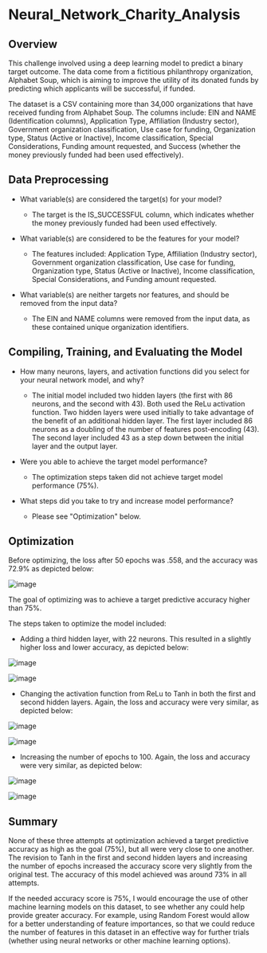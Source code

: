 # Neural_Network_Charity_Analysis

## Overview

This challenge involved using a deep learning model to predict a binary target outcome. The data come from a fictitious philanthropy organization, Alphabet Soup, which is aiming to improve the utility of its donated funds by predicting which applicants will be successful, if funded.

The dataset is a CSV containing more than 34,000 organizations that have received funding from Alphabet Soup. The columns include: EIN and NAME (Identification columns), Application Type, Affiliation (Industry sector), Government organization classification, Use case for funding, Organization type, Status (Active or Inactive), Income classification, Special Considerations, Funding amount requested, and Success (whether the money previously funded had been used effectively). 


## Data Preprocessing
* What variable(s) are considered the target(s) for your model? 
  * The target is the IS_SUCCESSFUL column, which indicates whether the money previously funded had been used effectively.

* What variable(s) are considered to be the features for your model?
  * The features included:  Application Type, Affiliation (Industry sector), Government organization classification, Use case for funding, Organization type, Status (Active or Inactive), Income classification, Special Considerations, and Funding amount requested.

* What variable(s) are neither targets nor features, and should be removed from the input data?
  * The EIN and NAME columns were removed from the input data, as these contained unique organization identifiers.


## Compiling, Training, and Evaluating the Model
* How many neurons, layers, and activation functions did you select for your neural network model, and why?
  * The initial model included two hidden layers (the first with 86 neurons, and the second with 43). Both used the ReLu activation function. Two hidden layers were used initially to take advantage of the benefit of an additional hidden layer. The first layer included 86 neurons as a doubling of the number of features post-encoding (43). The second layer included 43 as a step down between the initial layer and the output layer.

* Were you able to achieve the target model performance?
  * The optimization steps taken did not achieve target model performance (75%). 

* What steps did you take to try and increase model performance? 
  * Please see "Optimization" below.



## Optimization

Before optimizing, the loss after 50 epochs was .558, and the accuracy was 72.9% as depicted below:

![image](https://user-images.githubusercontent.com/100863488/178786394-1dfcb34f-8b12-44db-95b7-427d0e919d7b.png)



The goal of optimizing was to achieve a target predictive accuracy higher than 75%. 

The steps taken to optimize the model included:

* Adding a third hidden layer, with 22 neurons. This resulted in a slightly higher loss and lower accuracy, as depicted below: 

![image](https://user-images.githubusercontent.com/100863488/178787400-350a9063-1e27-46a9-b6af-7074ed29b863.png)

![image](https://user-images.githubusercontent.com/100863488/178787461-cfc621c5-33e6-45af-a404-83cd98135d46.png)




* Changing the activation function from ReLu to Tanh in both the first and second hidden layers. Again, the loss and accuracy were very similar, as depicted below:

![image](https://user-images.githubusercontent.com/100863488/178788000-c23a5d5c-2ac9-4740-b3b5-e4078ea0185d.png)

![image](https://user-images.githubusercontent.com/100863488/178788114-d44ef55f-5f69-4581-8c29-9576857c5ee7.png)




* Increasing the number of epochs to 100. Again, the loss and accuracy were very similar, as depicted below:

![image](https://user-images.githubusercontent.com/100863488/178788970-45488904-8376-426b-bccd-df328c3d7526.png)

![image](https://user-images.githubusercontent.com/100863488/178789026-ce9ede28-ffd5-40d6-9c00-5ee7849a7e9f.png)




## Summary

None of these three attempts at optimization achieved a target predictive accuracy as high as the goal (75%), but all were very close to one another. The revision to Tanh in the first and second hidden layers and increasing the number of epochs increased the accuracy score very slightly from the original test. The accuracy of this model achieved was around 73% in all attempts.

If the needed accuracy score is 75%, I would encourage the use of other machine learning models on this dataset, to see whether any could help provide greater accuracy. For example, using Random Forest would allow for a better understanding of feature importances, so that we could reduce the number of features in this dataset in an effective way for further trials (whether using neural networks or other machine learning options).


